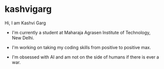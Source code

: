 # kashvigarg
Hi, I am Kashvi Garg

- I'm currently a student at Maharaja Agrasen Institute of Technology, New Delhi.

- I'm working on taking my coding skills from positive to positive max.
 
- I'm obsessed with AI and am not on the side of humans if there is ever a war. 


